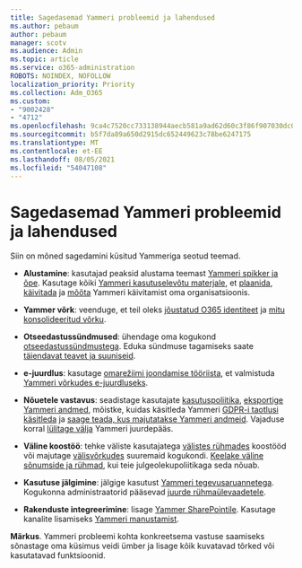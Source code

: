 ```yaml
---
title: Sagedasemad Yammeri probleemid ja lahendused
ms.author: pebaum
author: pebaum
manager: scotv
ms.audience: Admin
ms.topic: article
ms.service: o365-administration
ROBOTS: NOINDEX, NOFOLLOW
localization_priority: Priority
ms.collection: Adm_O365
ms.custom:
- "9002428"
- "4712"
ms.openlocfilehash: 9ca4c7520cc733138944aecb581a9ad62d60c3f86f907030dc0a7780f30ddcc6
ms.sourcegitcommit: b5f7da89a650d2915dc652449623c78be6247175
ms.translationtype: MT
ms.contentlocale: et-EE
ms.lasthandoff: 08/05/2021
ms.locfileid: "54047108"
---
```

# <a name="yammer-common-issues-and-resolutions"></a>Sagedasemad Yammeri probleemid ja lahendused

Siin on mõned sagedamini küsitud Yammeriga seotud teemad.

- **Alustamine**: kasutajad peaksid alustama teemast [Yammeri spikker ja õpe](https://support.office.com/yammer). Kasutage kõiki [Yammeri kasutuselevõtu materjale](https://aka.ms/yamresources), et [plaanida](https://aka.ms/YamSuccessGuide), [käivitada](https://aka.ms/YamLaunchPlaybook) ja [mõõta](https://aka.ms/YamMeasureSuccesGuide) Yammeri käivitamist oma organisatsioonis. 

- **Yammer võrk**: veenduge, et teil oleks [jõustatud O365 identiteet](https://docs.microsoft.com/yammer/configure-your-yammer-network/enforce-office-365-identity) ja [mitu konsolideeritud võrku](https://docs.microsoft.com/yammer/configure-your-yammer-network/consolidate-multiple-yammer-networks). 

- **Otseedastussündmused**: ühendage oma kogukond [otseedastussündmustega](https://docs.microsoft.com/yammer/manage-yammer-groups/yammer-live-events). Eduka sündmuse tagamiseks saate [täiendavat teavet ja suuniseid](https://resources.techcommunity.microsoft.com/live-events/assistance/). 

- **e-juurdlus**: kasutage [omarežiimi joondamise tööriista](https://docs.microsoft.com/yammer/configure-your-yammer-network/overview-native-mode), et valmistuda [Yammeri võrkudes e-juurdluseks](https://docs.microsoft.com/yammer/manage-security-and-compliance/overview-of-ediscovery). 

- **Nõuetele vastavus**: seadistage kasutajate [kasutuspoliitika](https://docs.microsoft.com/yammer/manage-security-and-compliance/set-up-a-usage-policy), [eksportige Yammeri andmed](https://docs.microsoft.com/yammer/manage-security-and-compliance/export-yammer-enterprise-data), mõistke, kuidas käsitleda Yammeri [GDPR-i taotlusi käsitleda](https://docs.microsoft.com/yammer/manage-security-and-compliance/gdpr-requests-in-yammer-enterprise) ja [saage teada, kus majutatakse Yammeri andmeid](https://docs.microsoft.com/yammer/manage-security-and-compliance/data-residency). Vajaduse korral [lülitage välja](https://docs.microsoft.com/yammer/manage-yammer-users/turn-off-user-access) Yammeri juurdepääs.

- **Väline koostöö**: tehke väliste kasutajatega [välistes rühmades](https://docs.microsoft.com/yammer/work-with-external-users/create-and-manage-external-groups) koostööd või majutage [välisvõrkudes](https://docs.microsoft.com/yammer/work-with-external-users/create-and-manage-an-external-network) suuremaid kogukondi. [Keelake väline sõnumside ja rühmad](https://docs.microsoft.com/yammer/work-with-external-users/disable-external-messaging), kui teie julgeolekupoliitikaga seda nõuab.

- **Kasutuse jälgimine**: jälgige kasutust [Yammeri tegevusaruannetega](https://docs.microsoft.com/microsoft-365/admin/activity-reports/yammer-activity-report). Kogukonna administraatorid pääsevad [juurde rühmaülevaadetele](https://support.office.com/article/view-group-insights-in-yammer-73f9fa6d-d442-4f25-9194-d5317c9328ab).

- **Rakenduste integreerimine**: lisage [Yammer SharePointile](https://docs.microsoft.com/yammer/integrate-yammer-with-other-apps/embed-a-feed-into-a-sharepoint-site). Kasutage kanalite lisamiseks [Yammeri manustamist](https://developer.yammer.com/docs/embed). 

**Märkus**. Yammeri probleemi kohta konkreetsema vastuse saamiseks sõnastage oma küsimus veidi ümber ja lisage kõik kuvatavad tõrked või kasutatavad funktsioonid.
